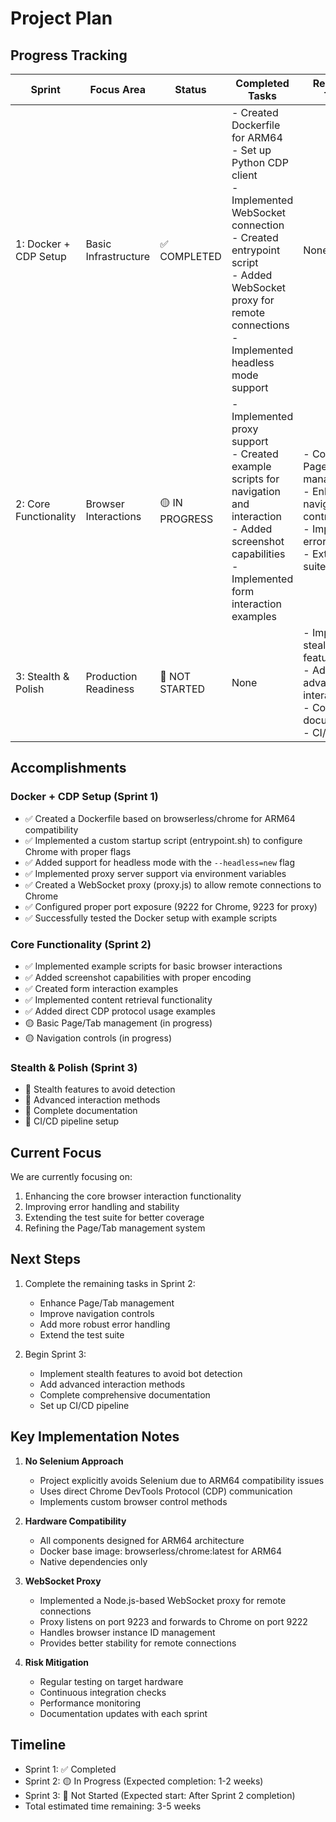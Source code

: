 # Project Plan

## Progress Tracking

| Sprint | Focus Area | Status | Completed Tasks | Remaining Tasks |
|--------|------------|--------|----------------|-----------------|
| 1: Docker + CDP Setup | Basic Infrastructure | ✅ COMPLETED | - Created Dockerfile for ARM64<br>- Set up Python CDP client<br>- Implemented WebSocket connection<br>- Created entrypoint script<br>- Added WebSocket proxy for remote connections<br>- Implemented headless mode support | None |
| 2: Core Functionality | Browser Interactions | 🟡 IN PROGRESS | - Implemented proxy support<br>- Created example scripts for navigation and interaction<br>- Added screenshot capabilities<br>- Implemented form interaction examples | - Complete Page/Tab management<br>- Enhance navigation controls<br>- Improve error handling<br>- Extend test suite |
| 3: Stealth & Polish | Production Readiness | 🔴 NOT STARTED | None | - Implement stealth features<br>- Add advanced interactions<br>- Complete documentation<br>- CI/CD setup |

## Accomplishments

### Docker + CDP Setup (Sprint 1)
- ✅ Created a Dockerfile based on browserless/chrome for ARM64 compatibility
- ✅ Implemented a custom startup script (entrypoint.sh) to configure Chrome with proper flags
- ✅ Added support for headless mode with the `--headless=new` flag
- ✅ Implemented proxy server support via environment variables
- ✅ Created a WebSocket proxy (proxy.js) to allow remote connections to Chrome
- ✅ Configured proper port exposure (9222 for Chrome, 9223 for proxy)
- ✅ Successfully tested the Docker setup with example scripts

### Core Functionality (Sprint 2)
- ✅ Implemented example scripts for basic browser interactions
- ✅ Added screenshot capabilities with proper encoding
- ✅ Created form interaction examples
- ✅ Implemented content retrieval functionality
- ✅ Added direct CDP protocol usage examples
- 🟡 Basic Page/Tab management (in progress)
- 🟡 Navigation controls (in progress)

### Stealth & Polish (Sprint 3)
- 🔴 Stealth features to avoid detection
- 🔴 Advanced interaction methods
- 🔴 Complete documentation
- 🔴 CI/CD pipeline setup

## Current Focus

We are currently focusing on:
1. Enhancing the core browser interaction functionality
2. Improving error handling and stability
3. Extending the test suite for better coverage
4. Refining the Page/Tab management system

## Next Steps

1. Complete the remaining tasks in Sprint 2:
   - Enhance Page/Tab management
   - Improve navigation controls
   - Add more robust error handling
   - Extend the test suite

2. Begin Sprint 3:
   - Implement stealth features to avoid bot detection
   - Add advanced interaction methods
   - Complete comprehensive documentation
   - Set up CI/CD pipeline

## Key Implementation Notes

1. **No Selenium Approach**
   - Project explicitly avoids Selenium due to ARM64 compatibility issues
   - Uses direct Chrome DevTools Protocol (CDP) communication
   - Implements custom browser control methods

2. **Hardware Compatibility**
   - All components designed for ARM64 architecture
   - Docker base image: browserless/chrome:latest for ARM64
   - Native dependencies only

3. **WebSocket Proxy**
   - Implemented a Node.js-based WebSocket proxy for remote connections
   - Proxy listens on port 9223 and forwards to Chrome on port 9222
   - Handles browser instance ID management
   - Provides better stability for remote connections

4. **Risk Mitigation**
   - Regular testing on target hardware
   - Continuous integration checks
   - Performance monitoring
   - Documentation updates with each sprint 

## Timeline

- Sprint 1: ✅ Completed
- Sprint 2: 🟡 In Progress (Expected completion: 1-2 weeks)
- Sprint 3: 🔴 Not Started (Expected start: After Sprint 2 completion)
- Total estimated time remaining: 3-5 weeks 